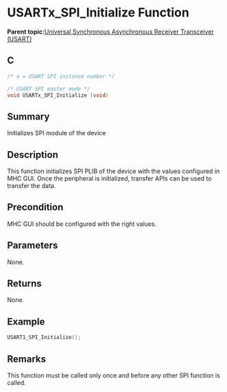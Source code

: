 # USARTx\_SPI\_Initialize Function

**Parent topic:**[Universal Synchronous Asynchronous Receiver Transceiver \(USART\)](GUID-5ED4F08A-8227-486D-9727-78BD47CA0866.md)

## C

```c
/* x = USART SPI instance number */

/* USART SPI master mode */
void USARTx_SPI_Initialize (void)
```

## Summary

Initializes SPI module of the device

## Description

This function initializes SPI PLIB of the device with the values configured in MHC GUI. Once the peripheral is initialized, transfer APIs can be used to transfer the data.

## Precondition

MHC GUI should be configured with the right values.

## Parameters

None.

## Returns

None.

## Example

```c
USART1_SPI_Initialize();
```

## Remarks

This function must be called only once and before any other SPI function is called.

